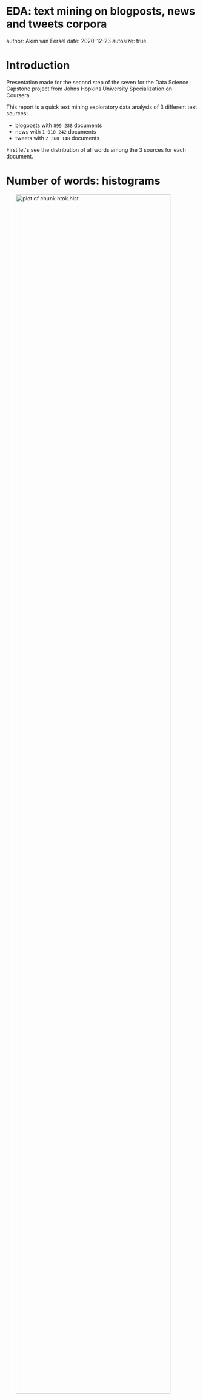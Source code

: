 EDA: text mining on blogposts, news and tweets corpora
========================================================
author: Akim van Eersel
date: 2020-12-23
autosize: true










Introduction
========================================================

Presentation made for the second step of the seven for the Data Science Capstone project from Johns Hopkins University Specialization on Coursera.

This report is a quick text mining exploratory data analysis of 3 different text sources:  
* blogposts with `899 288` documents  
* news with `1 010 242` documents  
* tweets with `2 360 148` documents  

First let's see the distribution of all words among the 3 sources for each document.


Number of words: histograms
========================================================

<img src="EDA-Rslides-figure/ntok.hist-1.png" title="plot of chunk ntok.hist" alt="plot of chunk ntok.hist" width="90%" style="display: block; margin: auto;" />


Number of words: boxplots
========================================================

<img src="EDA-Rslides-figure/ntok.boxplot-1.png" title="plot of chunk ntok.boxplot" alt="plot of chunk ntok.boxplot" width="90%" style="display: block; margin: auto;" />


Number of words: conclusion
========================================================

<small>Raw texts five numbers summary:</small>

```
         Min Q1 Median Q3  Max
Blogpost   0  9     28 60 6726
News       1 19     32 46 1796
Tweet      1  7     12 18   47
```

<small>Stop words removed five numbers summary:</small>

```
         Min Q1 Median Q3  Max
Blogpost   1  5     15 31 4295
News       1 11     19 27 1713
Tweet      1  4      7 10   47
```

<small>These numbers show a common trend between all 3 text sources, which is very short message. However, __blogposts__ and __news__ have very far outliers with a tremendous maximum number of words.</small>


Number of words: conclusion
========================================================

<small>First, with stop words removed, distributions among the 3 sources are shifted down quite similarly, which is expected since we're removing the most common words. However, variations seem untouched.

__Tweets__ are limited in number of characters by the platform, so there is a hard limit preventing outliers and force specific message formation.  
On raw documents, there is a predominance in the number of words per message, around 20 words, the rest of documents is spread roughly uniformly.  
However, when stop words are removed, the distribution is very roughly uniform with a decreasing right tail.  
All of these observations aren't surprising. Indeed, since tweets are the only form of message on the social media, messages and responses with few words, like "Ok", as weel as more constructed short sentences coexist. Nonetheless, on raw documents, long sentences seem dominant. But, after stop words removal, these sentences are quite indistinguishable from other shorter tweets.</small>


Number of words: conclusion
========================================================

<small>__Blogposts__ show a bi-modal distribution, or in a different view, a bell-shaped curve centered around 50/60 words with a massive left tail increasing when the number of words is below 15.

__News__ is the more refined distribution with a bell-shaped curve centered around 50 words.</small>

Number of unique characters
========================================================

Now let's see the same distributions but only counting the unique words per document.

Since all documents of all sources are very short, the distributions might be very similar to previous ones.




Number of unique words: histograms
========================================================

<img src="EDA-Rslides-figure/uninique.ntok.hist-1.png" title="plot of chunk uninique.ntok.hist" alt="plot of chunk uninique.ntok.hist" width="90%" style="display: block; margin: auto;" />


Number of unique words: boxplots
========================================================

<img src="EDA-Rslides-figure/unique.ntok.boxplot-1.png" title="plot of chunk unique.ntok.boxplot" alt="plot of chunk unique.ntok.boxplot" width="90%" style="display: block; margin: auto;" />


Number of unique words: conclusion
========================================================

Except for the frequency values, the distributions are almost indistinguishable from the previous ones. So the number of words or unique words does not seem to have a macroscopic impact.

Before ending, let's see the top 10 word pairs (bigrams), without stop words, out of all the documents for each source.


Top 10 bigrams
========================================================



<img src="EDA-Rslides-figure/bigram.plot-1.png" title="plot of chunk bigram.plot" alt="plot of chunk bigram.plot" width="90%" style="display: block; margin: auto;" />


Top 10 bigrams: conclusion
========================================================

#### Top 3 bigrams summary


```
# A tibble: 9 x 2
# Groups:   type [3]
  type     `bigram[1:3]`  
  <chr>    <chr>          
1 Blogpost years ago      
2 Blogpost right now      
3 Blogpost new york       
4 News     year old       
5 News     last year      
6 News     new york       
7 Tweet    right now      
8 Tweet    last night     
9 Tweet    looking forward
```

***

<small>Obviously, most common bigrams are usual pairs or "expressions" (i.e. "looking forward"). However, it's funny to see that city names (New York, St Louis, Los Angeles) are in top 10.</small>
